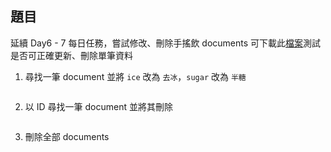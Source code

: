 ## 題目

延續 Day6 - 7 每日任務，嘗試修改、刪除手搖飲 documents
可下載此[檔案](https://drive.google.com/drive/folders/1oRjCzs3OajeUXVroNO6QS7fNomO1hwZ0?usp=sharing)測試是否可正確更新、刪除單筆資料

1. 尋找一筆 document 並將 `ice` 改為 `去冰`，`sugar` 改為 `半糖`

```javascript

```

2. 以 ID 尋找一筆 document 並將其刪除

```javascript

```

3. 刪除全部 documents

```javascript

```
